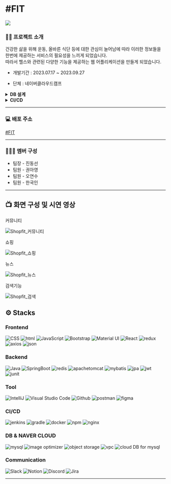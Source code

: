 # #FIT
<img src="https://jrbttqbtrjca19387408.cdn.ntruss.com/%23fit_logo.gif?type=m&w=200&h=200&quality=100&anilimit=100" align="center">

### 💪🏻 프로젝트 소개
건강한 삶을 위해 운동, 올바른 식단 등에 대한 관심이 늘어남에 따라 이러한 정보들을 한번에 제공하는 서비스의 필요성을 느끼게 되었습니다. <br />
따라서 헬스와 관련된 다양한 기능을 제공하는 웹 어플리케이션을 만들게 되었습니다.

* 개발기간 : 2023.07.17 ~ 2023.09.27

* 단체 : 네이버클라우드캠프
  

<details>
<summary><b> DB 설계</b></summary>


  ![image](https://github.com/DongSeonJin/PJ-backend/assets/129161150/9b56c37f-6a12-48c7-9c1a-5cb9ffb8e2ff)

</details>

<details>
<summary><b>CI/CD</b></summary>

  ### 네이버클라우드
  ![image](https://kr.object.ncloudstorage.com/post-bucket/imageslide/%EC%8A%A4%ED%81%AC%EB%A6%B0%EC%83%B7%202023-09-27%20%EC%98%A4%ED%9B%84%204.11.28.png)
  ### AWS(재배포)
  ![CI](https://github.com/DongSeonJin/Shopfit_BackEnd/assets/129161266/cdbbca9d-468c-4974-ba4d-04a8d19f8d4b)
  ![CD](https://github.com/DongSeonJin/Shopfit_BackEnd/assets/129161266/a3b2273a-14bb-42f5-b349-1bd8480786e6)
  
</details>

---

### 💻 배포 주소
[#FIT](http://d33178k8dxtdif.cloudfront.net)

---

### 👩🏻‍💻 멤버 구성
* 팀장 - 진동선
* 팀원 - 권아영
* 팀원 - 오연수
* 팀원 - 한국인
----

## 📺 화면 구성 및 시연 영상

커뮤니티

![Shopfit_커뮤니티](https://github.com/DongSeonJin/ShopFit_BackEnd/assets/129161266/47afaf6b-b3a0-40a8-b8dd-c653087ae155)

쇼핑

![Shopfit_쇼핑](https://github.com/DongSeonJin/ShopFit_BackEnd/assets/129161266/108a6be4-0f62-4348-978a-dfbc52568a26)

뉴스

![Shopfit_뉴스](https://github.com/DongSeonJin/ShopFit_BackEnd/assets/129161266/9baf2171-f909-4849-b784-490af72cda1c)

검색기능

![Shopfit_검색](https://github.com/DongSeonJin/ShopFit_BackEnd/assets/129161266/c85d9568-6e8f-417e-9788-75452c18099a)

## ⚙️ Stacks

### Frontend
![CSS](https://img.shields.io/badge/css-1572B6?style=for-the-badge&logo=css3&logoColor=white)
![html](https://img.shields.io/badge/html5-E34F26?style=for-the-badge&logo=html5&logoColor=white)
![JavaScript](https://img.shields.io/badge/JavaScript-F7DF1E?style=for-the-badge&logo=Javascript&logoColor=white)
![Bootstrap](https://img.shields.io/badge/Bootstrap-7952B3?style=for-the-badge&logo=Bootstrap&logoColor=white)
![Material UI](https://img.shields.io/badge/Material%20UI-007FFF?style=for-the-badge&logo=MUI&logoColor=white)
![React](https://img.shields.io/badge/React-20232A?style=for-the-badge&logo=react&logoColor=white)
![redux](https://img.shields.io/badge/redux-764ABC?style=for-the-badge&logo=redux&logoColor=white)
![axios](https://img.shields.io/badge/axios-5A29E4?style=for-the-badge&logo=axios&logoColor=white)
![json](https://img.shields.io/badge/json-000000?style=for-the-badge&logo=json&logoColor=white)

### Backend
![Java](https://img.shields.io/badge/Java-007396?style=for-the-badge&logo=Conda-Forge&logoColor=white)
![SpringBoot](https://img.shields.io/badge/springboot-6DB33F?style=for-the-badge&logo=springboot&logoColor=white)
![redis](https://img.shields.io/badge/redis-DC382D?style=for-the-badge&logo=redis&logoColor=white)
![apachetomcat](https://img.shields.io/badge/apachetomcat-F8DC75?style=for-the-badge&logo=apachetomcat&logoColor=white)
![mybatis](https://img.shields.io/badge/mybatis-<red>?style=for-the-badge)
![jpa](https://img.shields.io/badge/jpa-<yellow>?style=for-the-badge)
![jwt](https://img.shields.io/badge/jwt-<green>?style=for-the-badge)
![junit](https://img.shields.io/badge/junit5-25A162?style=for-the-badge&logo=junit5&logoColor=white)

### Tool
![IntelliJ](https://img.shields.io/badge/IntelliJ%20IDEA-000000?style=for-the-badge&logo=intellijidea&logoColor=white)
![Visual Studio Code](https://img.shields.io/badge/Visual%20Studio%20Code-007ACC?style=for-the-badge&logo=Visual%20Studio%20Code&logoColor=white)
![Github](https://img.shields.io/badge/GitHub-181717?style=for-the-badge&logo=GitHub&logoColor=white)
![postman](https://img.shields.io/badge/postman-FF6C37?style=for-the-badge&logo=postman&logoColor=white)
![figma](https://img.shields.io/badge/figma-F24E1E?style=for-the-badge&logo=figma&logoColor=white)

### CI/CD

![jenkins](https://img.shields.io/badge/jenkins-D24939?style=for-the-badge&logo=jenkins&logoColor=white)
![gradle](https://img.shields.io/badge/gradle-02303A?style=for-the-badge&logo=gradle&logoColor=white)
![docker](https://img.shields.io/badge/docker-2496ED?style=for-the-badge&logo=docker&logoColor=white)
![npm](https://img.shields.io/badge/npm-CB3837?style=for-the-badge&logo=npm&logoColor=white)
![nginx](https://img.shields.io/badge/nginx-009639?style=for-the-badge&logo=nginx&logoColor=white)

### DB & NAVER CLOUD
![mysql](https://img.shields.io/badge/mysql-4479A1?style=for-the-badge&logo=mysql&logoColor=white)
![image optimizer](https://img.shields.io/badge/image%20optimizer-<red>?style=for-the-badge)
![object storage](https://img.shields.io/badge/object%20storage-<red>?style=for-the-badge)
![vpc](https://img.shields.io/badge/vpc-<red>?style=for-the-badge)
![cloud DB for mysql](https://img.shields.io/badge/cloud%20DB%20for%20mysql-<red>?style=for-the-badge)

### Communication
![Slack](https://img.shields.io/badge/Slack-4A154B?style=for-the-badge&logo=Slack&logoColor=white)
![Notion](https://img.shields.io/badge/Notion-000000?style=for-the-badge&logo=Notion&logoColor=white)
![Discord](https://img.shields.io/badge/Discord-5865F2?style=for-the-badge&logo=Discord&logoColor=white)
![Jira](https://img.shields.io/badge/Jira-0052CC?style=for-the-badge&logo=jira&logoColor=white)

---



